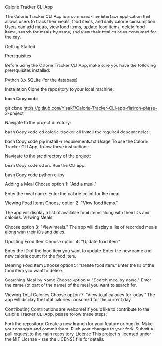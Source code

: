 Calorie Tracker CLI App

The Calorie Tracker CLI App is a command-line interface application that allows users to track their meals, food items, and daily calorie consumption. Users can add meals, view food items, update food items, delete food items, search for meals by name, and view their total calories consumed for the day.


Getting Started

Prerequisites

Before using the Calorie Tracker CLI App, make sure you have the following prerequisites installed:

Python 3.x
SQLite (for the database)

Installation
Clone the repository to your local machine:

bash
Copy code

git clone https://github.com/YisakT/Calorie-Tracker-CLI-app-flatiron-phase-3-project

Navigate to the project directory:

bash
Copy code
cd calorie-tracker-cli
Install the required dependencies:

bash
Copy code
pip install -r requirements.txt
Usage
To use the Calorie Tracker CLI App, follow these instructions:

Navigate to the src directory of the project:

bash
Copy code
cd src
Run the CLI app:

bash
Copy code
python cli.py

Adding a Meal
Choose option 1: "Add a meal."

Enter the meal name.
Enter the calorie count for the meal.

Viewing Food Items
Choose option 2: "View food items."

The app will display a list of available food items along with their IDs and calories.
Viewing Meals

Choose option 3: "View meals."
The app will display a list of recorded meals along with their IDs and dates.

Updating Food Item
Choose option 4: "Update food item."

Enter the ID of the food item you want to update.
Enter the new name and new calorie count for the food item.

Deleting Food Item
Choose option 5: "Delete food item."
Enter the ID of the food item you want to delete.

Searching Meal by Name
Choose option 6: "Search meal by name."
Enter the name (or part of the name) of the meal you want to search for.

Viewing Total Calories
Choose option 7: "View total calories for today."
The app will display the total calories consumed for the current day.

Contributing
Contributions are welcome! If you'd like to contribute to the Calorie Tracker CLI App, please follow these steps:

Fork the repository.
Create a new branch for your feature or bug fix.
Make your changes and commit them.
Push your changes to your fork.
Submit a pull request to the main repository.
License
This project is licensed under the MIT License - see the LICENSE file for details.


